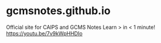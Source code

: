 # gcmsnotes.github.io
Official site for CAIPS and GCMS Notes
Learn > in < 1 minute! https://youtu.be/7v9kWpHHDIo

